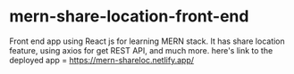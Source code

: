 # mern-share-location-front-end

Front end app using React js for learning MERN stack. It has share location feature, using axios for get REST API, and much more. here's link to the deployed app = https://mern-shareloc.netlify.app/
